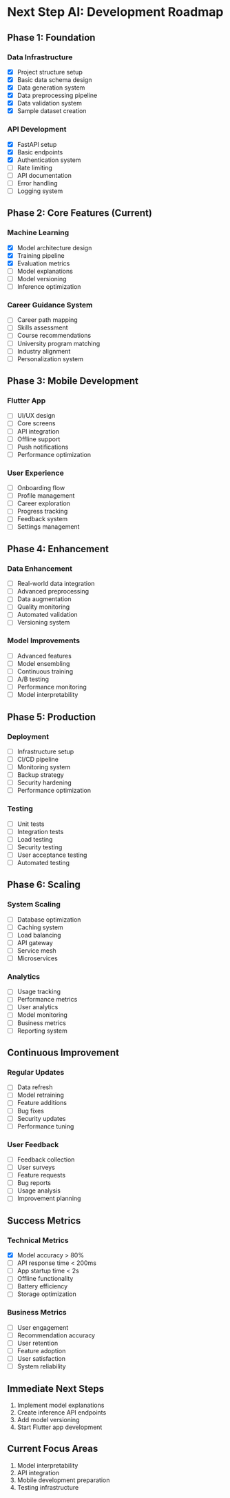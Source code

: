# Next Step AI: Development Roadmap

## Phase 1: Foundation 
### Data Infrastructure
- [x] Project structure setup
- [x] Basic data schema design
- [x] Data generation system
- [x] Data preprocessing pipeline
- [x] Data validation system
- [x] Sample dataset creation

### API Development 
- [x] FastAPI setup
- [x] Basic endpoints
- [x] Authentication system
- [ ] Rate limiting
- [ ] API documentation
- [ ] Error handling
- [ ] Logging system

## Phase 2: Core Features (Current)
### Machine Learning
- [x] Model architecture design
- [x] Training pipeline
- [x] Evaluation metrics
- [ ] Model explanations
- [ ] Model versioning
- [ ] Inference optimization

### Career Guidance System
- [ ] Career path mapping
- [ ] Skills assessment
- [ ] Course recommendations
- [ ] University program matching
- [ ] Industry alignment
- [ ] Personalization system

## Phase 3: Mobile Development
### Flutter App
- [ ] UI/UX design
- [ ] Core screens
- [ ] API integration
- [ ] Offline support
- [ ] Push notifications
- [ ] Performance optimization

### User Experience
- [ ] Onboarding flow
- [ ] Profile management
- [ ] Career exploration
- [ ] Progress tracking
- [ ] Feedback system
- [ ] Settings management

## Phase 4: Enhancement
### Data Enhancement
- [ ] Real-world data integration
- [ ] Advanced preprocessing
- [ ] Data augmentation
- [ ] Quality monitoring
- [ ] Automated validation
- [ ] Versioning system

### Model Improvements
- [ ] Advanced features
- [ ] Model ensembling
- [ ] Continuous training
- [ ] A/B testing
- [ ] Performance monitoring
- [ ] Model interpretability

## Phase 5: Production
### Deployment
- [ ] Infrastructure setup
- [ ] CI/CD pipeline
- [ ] Monitoring system
- [ ] Backup strategy
- [ ] Security hardening
- [ ] Performance optimization

### Testing
- [ ] Unit tests
- [ ] Integration tests
- [ ] Load testing
- [ ] Security testing
- [ ] User acceptance testing
- [ ] Automated testing

## Phase 6: Scaling
### System Scaling
- [ ] Database optimization
- [ ] Caching system
- [ ] Load balancing
- [ ] API gateway
- [ ] Service mesh
- [ ] Microservices

### Analytics
- [ ] Usage tracking
- [ ] Performance metrics
- [ ] User analytics
- [ ] Model monitoring
- [ ] Business metrics
- [ ] Reporting system

## Continuous Improvement
### Regular Updates
- [ ] Data refresh
- [ ] Model retraining
- [ ] Feature additions
- [ ] Bug fixes
- [ ] Security updates
- [ ] Performance tuning

### User Feedback
- [ ] Feedback collection
- [ ] User surveys
- [ ] Feature requests
- [ ] Bug reports
- [ ] Usage analysis
- [ ] Improvement planning

## Success Metrics
### Technical Metrics
- [x] Model accuracy > 80%
- [ ] API response time < 200ms
- [ ] App startup time < 2s
- [ ] Offline functionality
- [ ] Battery efficiency
- [ ] Storage optimization

### Business Metrics
- [ ] User engagement
- [ ] Recommendation accuracy
- [ ] User retention
- [ ] Feature adoption
- [ ] User satisfaction
- [ ] System reliability

## Immediate Next Steps
1. Implement model explanations
2. Create inference API endpoints
3. Add model versioning
4. Start Flutter app development

## Current Focus Areas
1. Model interpretability
2. API integration
3. Mobile development preparation
4. Testing infrastructure
